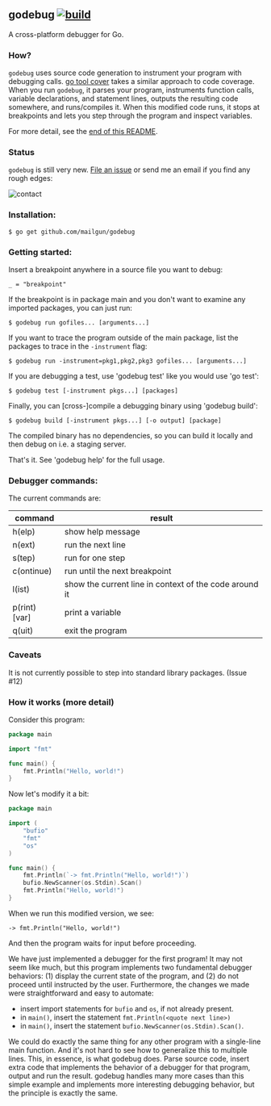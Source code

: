 godebug  [![build](https://img.shields.io/badge/build-passing-green.svg)](https://godebug-cross-platform-ci.appspot.com/)
-------

A cross-platform debugger for Go.

### How?

`godebug` uses source code generation to instrument your program with debugging calls. [go tool cover](http://blog.golang.org/cover) takes a similar approach to code coverage. When you run `godebug`, it parses your program, instruments function calls, variable declarations, and statement lines, outputs the resulting code somewhere, and runs/compiles it. When this modified code runs, it stops at breakpoints and lets you step through the program and inspect variables.

For more detail, see the [end of this README](#how-it-works-more-detail).

### Status

`godebug` is still very new. [File an issue](https://github.com/mailgun/godebug/issues/new) or send me an email if you find any rough edges:

![contact](https://s3.amazonaws.com/f.cl.ly/items/1d0i0W2e3F1K0L3K0Y1N/contact.png)

### Installation:

    $ go get github.com/mailgun/godebug

### Getting started:

Insert a breakpoint anywhere in a source file you want to debug:

    _ = "breakpoint"

If the breakpoint is in package main and you don't want to examine any imported packages, you can just run:

    $ godebug run gofiles... [arguments...]

If you want to trace the program outside of the main package, list the packages to trace in the `-instrument` flag:

    $ godebug run -instrument=pkg1,pkg2,pkg3 gofiles... [arguments...]

If you are debugging a test, use 'godebug test' like you would use 'go test':

    $ godebug test [-instrument pkgs...] [packages]

Finally, you can [cross-]compile a debugging binary using 'godebug build':

    $ godebug build [-instrument pkgs...] [-o output] [package]

The compiled binary has no dependencies, so you can build it locally and then debug on i.e. a staging server.

That's it. See 'godebug help' for the full usage.

### Debugger commands:

The current commands are:

command       | result
--------------|------------------------
h(elp)        | show help message
n(ext)        | run the next line
s(tep)        | run for one step
c(ontinue)    | run until the next breakpoint
l(ist)        | show the current line in context of the code around it
p(rint) [var] | print a variable
q(uit)        | exit the program

### Caveats

It is not currently possible to step into standard library packages. (Issue #12)

### How it works (more detail)

Consider this program:

```go
package main

import "fmt"

func main() {
    fmt.Println("Hello, world!")
}
```

Now let's modify it a bit:

```go
package main

import (
    "bufio"
    "fmt"
    "os"
)

func main() {
    fmt.Println(`-> fmt.Println("Hello, world!")`)
    bufio.NewScanner(os.Stdin).Scan()
    fmt.Println("Hello, world!")
}
```

When we run this modified version, we see:

    -> fmt.Println("Hello, world!")

And then the program waits for input before proceeding.

We have just implemented a debugger for the first program! It may not seem like much, but this program implements two fundamental debugger behaviors: (1) display the current state of the program, and (2) do not proceed until instructed by the user. Furthermore, the changes we made were straightforward and easy to automate:

  * insert import statements for `bufio` and `os`, if not already present.
  * in `main()`, insert the statement `fmt.Println(<quote next line>)`
  * in `main()`, insert the statement `bufio.NewScanner(os.Stdin).Scan()`.

We could do exactly the same thing for any other program with a single-line main function. And it's not hard to see how to generalize this to multiple lines. This, in essence, is what godebug does. Parse source code, insert extra code that implements the behavior of a debugger for that program, output and run the result. godebug handles many more cases than this simple example and implements more interesting debugging behavior, but the principle is exactly the same.
